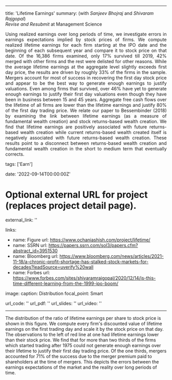 
---
title: 'Lifetime Earnings'
summary: (with *Sanjeev Bhojraj* and *Shivaram Rajgopal*) </br> 
*Revise and Resubmit* at Management Science </br>
<DIV align="justify"> Using realized earnings over long periods of time, we investigate errors in earnings expectations implied by stock prices of firms. We compute realized lifetime earnings for each firm starting at the IPO date and the beginning of each subsequent year and compare it to stock price on that date. Of the 16,386 firms examined, only 17% survived till 2019, 42% merged with other firms and the rest were delisted for other reasons. While the average lifetime earnings at the aggregate level slightly exceeds first day price, the results are driven by roughly 33% of the firms in the sample. Mergers account for most of success in recovering the first day stock price and appear to be the best way to generate enough earnings to justify valuations. Even among firms that survived, over 46% have yet to generate enough earnings to justify their first day valuations even though they have been in business between 15 and 45 years. Aggregate free cash flows over the lifetime of all firms are lower than the lifetime earnings and justify 80% of the first day trading price. We relate our paper to Bessembinder (2018) by examining the link between lifetime earnings (as a measure of fundamental wealth creation) and stock returns-based wealth creation. We find that lifetime earnings are positively associated with future returns-based wealth creation while current returns-based wealth created itself is negatively associated with future returns-based wealth creation. These results point to a disconnect between returns-based wealth creation and fundamental wealth creation in the short to medium term that eventually corrects.   </DIV>

tags: ['Earn']

date: '2022-09-14T00:00:00Z'

# Optional external URL for project (replaces project detail page).
external_link: ''

links:
  - name: Figure
    url: https://www.ochaniashish.com/project/lifetime/
  - name: SSRN
    url: https://papers.ssrn.com/sol3/papers.cfm?abstract_id=3951530
  - name: Bloomberg
    url: https://www.bloomberg.com/news/articles/2021-11-18/a-chronic-profit-shortage-has-stalked-stock-markets-for-decades?leadSource=uverify%20wall
  - name: Forbes
    url: https://www.forbes.com/sites/shivaramrajgopal/2020/12/14/is-this-time-different-learning-from-the-1999-ipo-boom/

image: 
  caption: Distribution
  focal_point: Smart

url_code: ''
url_pdf: ''
url_slides: ''
url_video: ''

---

The distribution of the ratio of lifetime earnings per share to stock price is shown in this figure. We compute every firm's discounted value of lifetime earnings on the first trading day and scale it by the stock price on that day. The observations to the left of red line at one had lifetime earnings lower than their stock price. We find that for more than two thirds of the firms which started trading after 1975 could not generate enough earnings over their lifetime to justify their first day trading price. Of the one thirds, mergers accounted for 71% of the success due to the merger premium paid to shareholders at the time of mergers. This depicts the errors between the earnings expectations of the market and the reality over long periods of time.

